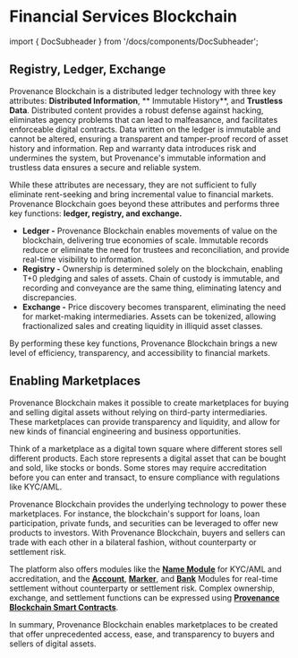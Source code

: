 # Financial Services Blockchain

import { DocSubheader } from '/docs/components/DocSubheader';

<DocSubheader text="Provenance Blockchain provides the foundation to build marketplaces and exchanges for buyers and sellers of digital assets." />

## Registry, Ledger, Exchange

Provenance Blockchain is a distributed ledger technology with three key attributes: **Distributed Information**, **
Immutable History**, and
**Trustless Data**. Distributed content provides a robust defense against hacking, eliminates agency problems that can
lead to malfeasance, and facilitates enforceable digital contracts. Data written on the ledger is immutable and cannot
be altered, ensuring a transparent and tamper-proof record of asset history and information. Rep and warranty data
introduces risk and undermines the system, but Provenance's immutable information and trustless data ensures a secure
and reliable system.

While these attributes are necessary, they are not sufficient to fully eliminate rent-seeking and bring incremental
value to financial markets. Provenance Blockchain goes beyond these attributes and performs three key functions: **ledger,
registry, and exchange.**

- **Ledger -** Provenance Blockchain enables movements of value on the blockchain, delivering true economies of scale.
  Immutable records reduce or eliminate the need for trustees and reconciliation, and provide real-time visibility to
  information.
- **Registry -** Ownership is determined solely on the blockchain, enabling T+0 pledging and sales of assets. Chain of
  custody is immutable, and recording and conveyance are the same thing, eliminating latency and discrepancies.
- **Exchange -** Price discovery becomes transparent, eliminating the need for market-making intermediaries. Assets can
  be tokenized, allowing fractionalized sales and creating liquidity in illiquid asset classes.

By performing these key functions, Provenance Blockchain brings a new level of efficiency, transparency, and
accessibility to financial markets.


## Enabling Marketplaces

Provenance Blockchain makes it possible to create marketplaces for buying and selling digital assets without relying on
third-party intermediaries. These marketplaces can provide transparency and liquidity, and allow for new kinds of financial
engineering and business opportunities.

Think of a marketplace as a digital town square where different stores sell different products. Each store represents a
digital asset that can be bought and sold, like stocks or bonds. Some stores may require accreditation before you can enter and
transact, to ensure compliance with regulations like KYC/AML.

Provenance Blockchain provides the underlying technology to power these marketplaces. For instance, the blockchain's support for
loans, loan participation, private funds, and securities can be leveraged to offer new products to investors. With Provenance
Blockchain, buyers and sellers can trade with each other in a bilateral fashion, without counterparty or settlement risk.

The platform also offers modules like the [**Name Module**](/docs/pb/modules/name-module.md) for KYC/AML and accreditation, and the
[**Account**](/docs/pb/modules/cosmos-modules.md), [**Marker**](/docs/pb/modules/marker-module.md), and
[**Bank**](/docs/pb/modules/cosmos-modules.md) Modules for real-time settlement without counterparty or settlement risk.
Complex ownership, exchange, and settlement functions can be expressed using
[**Provenance Blockchain Smart Contracts**](/docs/pb/modules/provwasm-smart-contracts.md).

In summary, Provenance Blockchain enables marketplaces to be created that offer unprecedented access, ease, and transparency to
buyers and sellers of digital assets.
